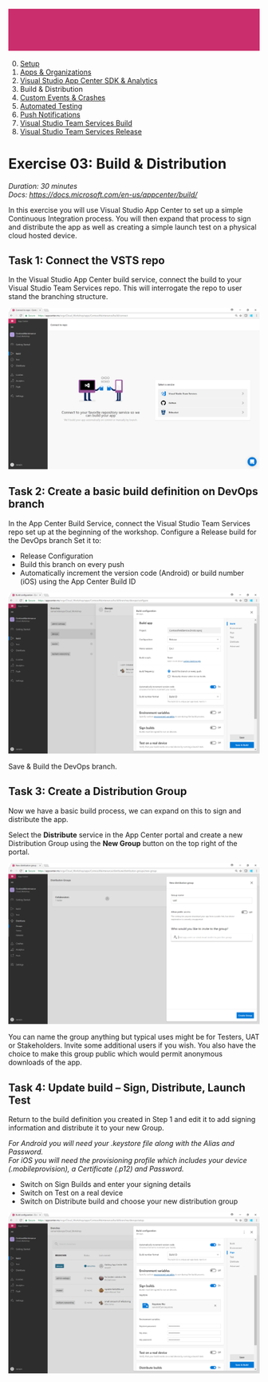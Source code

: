![Banner](Assets/Banner.png)

0. [Setup](../00_Setup/)
1. [Apps & Organizations](../01_Apps_&_Organizations)
2. [Visual Studio App Center SDK & Analytics](../02_Visual_Studio_App_Center_SDK_&_Analytics)
3. Build & Distribution
4. [Custom Events & Crashes](../04_Custom_Events_&_Crashes)
5. [Automated Testing](../05_Automated_Testing)
6. [Push Notifications](../06_Push_Notifications)
7. [Visual Studio Team Services Build](../07_Visual_Studio_Team_Services_Build)
8. [Visual Studio Team Services Release](../08_Visual_Studio_Team_Services_Release)

# Exercise 03: Build & Distribution
_Duration: 30 minutes_  
_Docs: https://docs.microsoft.com/en-us/appcenter/build/_  

In this exercise you will use Visual Studio App Center to set up a simple Continuous Integration process.  You will then expand that process to sign and distribute the app as well as creating a simple launch test on a physical cloud hosted device.

## Task 1: Connect the VSTS repo

In the Visual Studio App Center build service, connect the build to your Visual Studio Team Services repo.  This will interrogate the repo to user stand the branching structure.

![Connect Repo to VSAC build service](Assets/VSAC_Build_Connect_Repo.png)

## Task 2: Create a basic build definition on DevOps branch

In the App Center Build Service, connect the Visual Studio Team Services repo set up at the beginning of the workshop.
Configure a Release build for the DevOps branch
Set it to:

* Release Configuration
* Build this branch on every push
* Automatically increment the version code (Android) or build number (iOS) using the App Center Build ID

![Configure basic build definition](Assets/VSAC_Build_Configure_Basic.png)

Save & Build the DevOps branch.

## Task 3: Create a Distribution Group 

Now we have a basic build process, we can expand on this to sign and distribute the app.  

Select the **Distribute** service in the App Center portal and create a new Distribution Group using the **New Group** button on the top right of the portal.

![Create new distribution group](Assets/VSAC_New_Dist_Group.png)

You can name the group anything but typical uses might be for Testers, UAT or Stakeholders.  Invite some additional users if you wish.  You also have the choice to make this group public which would permit anonymous downloads of the app.

## Task 4: Update build – Sign, Distribute, Launch Test 

Return to the build definition you created in Step 1 and edit it to add signing information and distribute it to your new Group.

_For Android you will need your .keystore file along with the Alias and Password._  
_For iOS you will need the provisioning profile which includes your device (.mobileprovision), a Certificate (.p12) and Password._

* Switch on Sign Builds and enter your signing details
* Switch on Test on a real device
* Switch on Distribute build and choose your new distribution group

![Advanced Build](Assets/VSAC_Build_Advanced.png)
